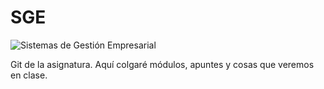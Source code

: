 # SGE
![Sistemas de Gestión Empresarial](https://raw.githubusercontent.com/canarydev/SGE/main/static/images/sge.png)

Git de la asignatura. Aquí colgaré módulos, apuntes y cosas que veremos en clase.
